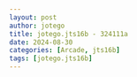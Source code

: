 ```yaml
---
layout: post
author: jotego
title: jotego.jts16b - 324111a
date: 2024-08-30
categories: [Arcade, jts16b]
tags: [jotego.jts16b]
---
```


